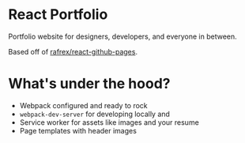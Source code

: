 # React Portfolio

Portfolio website for designers, developers, and everyone in between.

Based off of [rafrex/react-github-pages](https://github.com/rafrex/react-github-pages).

# What's under the hood?
* Webpack configured and ready to rock
* `webpack-dev-server` for developing locally and 
* Service worker for assets like images and your resume
* Page templates with header images
